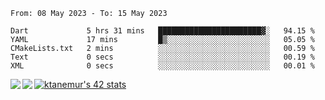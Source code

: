 <!--START_SECTION:waka-->

```text
From: 08 May 2023 - To: 15 May 2023

Dart             5 hrs 31 mins   ███████████████████████▓░   94.15 %
YAML             17 mins         █▒░░░░░░░░░░░░░░░░░░░░░░░   05.05 %
CMakeLists.txt   2 mins          ░░░░░░░░░░░░░░░░░░░░░░░░░   00.59 %
Text             0 secs          ░░░░░░░░░░░░░░░░░░░░░░░░░   00.19 %
XML              0 secs          ░░░░░░░░░░░░░░░░░░░░░░░░░   00.01 %
```

<!--END_SECTION:waka-->
<a href="https://github.com/anuraghazra/github-readme-stats">
  <img align="left" src="https://github-readme-stats.vercel.app/api?username=Tanesan&count_private=true&show_icons=true" />
<img align="left" src="https://github-readme-stats.vercel.app/api/top-langs/?username=Tanesan" />
</a>

[![ktanemur's 42 stats](https://badge42.vercel.app/api/v2/cl1wslf6s002109l771rng2w8/stats?cursusId=21&coalitionId=62)](https://github.com/JaeSeoKim/badge42)
